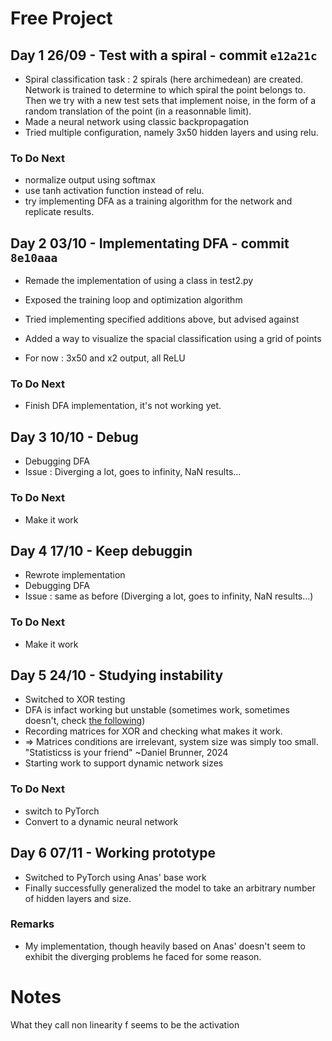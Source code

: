 # Free Project

## Day 1 26/09 - Test with a spiral - commit `e12a21c`

 - Spiral classification task : 2 spirals (here archimedean) are created. Network is trained to determine to which spiral the point belongs to. Then we try with a new test sets that implement noise, in the form of a random translation of the point (in a reasonnable limit).
 - Made a neural network using classic backpropagation
 - Tried multiple configuration, namely 3x50 hidden layers and using relu. 

### To Do Next

 - normalize output using softmax
 - use tanh activation function instead of relu.
 - try implementing DFA as a training algorithm for the network and replicate results.


## Day 2 03/10 - Implementating DFA - commit `8e10aaa`

- Remade the implementation of using a class in test2.py
- Exposed the training loop and optimization algorithm
- Tried implementing specified additions above, but advised against
- Added a way to visualize the spacial classification using a grid of points

- For now : 3x50 and x2 output, all ReLU

### To Do Next
- Finish DFA implementation, it's not working yet.


## Day 3 10/10 - Debug

- Debugging DFA
- Issue : Diverging a lot, goes to infinity, NaN results...

### To Do Next
- Make it work


## Day 4 17/10 - Keep debuggin

- Rewrote implementation
- Debugging DFA
- Issue : same as before (Diverging a lot, goes to infinity, NaN results...)

### To Do Next
- Make it work


## Day 5 24/10 - Studying instability

- Switched to XOR testing
- DFA is infact working but unstable (sometimes work, sometimes doesn't, check [the following](./a%20collection%20of%20broken%20training%20losses/info.md))
- Recording matrices for XOR and checking what makes it work.
- => Matrices conditions are irrelevant, system size was simply too small. "Statisticss is your friend" ~Daniel Brunner, 2024
- Starting work to support dynamic network sizes
### To Do Next
- switch to PyTorch
- Convert to a dynamic neural network


## Day 6 07/11 - Working prototype

- Switched to PyTorch using Anas' base work
- Finally successfully generalized the model to take an arbitrary number of hidden layers and size.

### Remarks
- My implementation, though heavily based on Anas' doesn't seem to exhibit the diverging problems he faced for some reason.



















# Notes

What they call non linearity f seems to be the activation 

